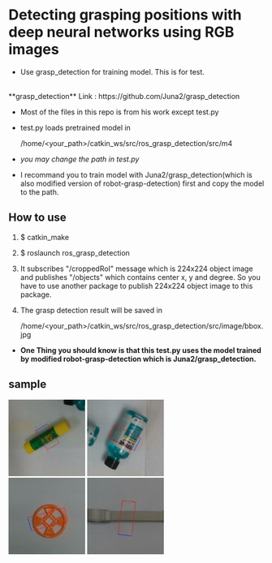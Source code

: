 # Detecting grasping positions with deep neural networks using RGB images


- Use grasp_detection for training model. This is for test.
<br />
**grasp_detection** Link : https://github.com/Juna2/grasp_detection

- Most of the files in this repo is from his work except test.py

- test.py loads pretrained model in 

    /home/<your_path>/catkin_ws/src/ros_grasp_detection/src/m4

- *you may change the path in test.py*

- I recommand you to train model with Juna2/grasp_detection(which is also modified version of robot-grasp-detection) first and copy the model to the path.





## How to use

1. $ catkin_make

2.  
    $ roslaunch ros_grasp_detection

3. It subscribes "/croppedRoI" message which is 224x224 object image and publishes "/objects" which contains center x, y and degree. So you have to use another package to publish 224x224 object image to this package.

4. The grasp detection result will be saved in      

    /home/<your_path>/catkin_ws/src/ros_grasp_detection/src/image/bbox.jpg


- **One Thing you should know is that this test.py uses the model trained by modified robot-grasp-detection which is Juna2/grasp_detection.**



## sample

<img src=./src/image/example/bbox0.jpg width="30%"> <img src=./src/image/example/bbox1.jpg width="30%">
<br />
<img src=./src/image/example/bbox2.jpg width="30%"> <img src=./src/image/example/bbox3.jpg width="30%">


